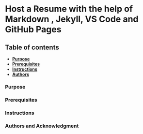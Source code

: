# Host a Resume with the help of Markdown , Jekyll, VS Code and GitHub Pages
## Table of contents
* [**Purpose**](https://github.com/meenalbhatia28/meenalbhatia28.github.io/blob/gh-pages/README.md#Purpose)
* [**Prerequisites**](https://github.com/meenalbhatia28/meenalbhatia28.github.io/blob/gh-pages/README.md#Prerequisites)
* [**Instructions**](https://github.com/meenalbhatia28/meenalbhatia28.github.io/blob/gh-pages/README.md#Instructions)
* [**Authors**](https://github.com/meenalbhatia28/meenalbhatia28.github.io/blob/gh-pages/README.md#Authors)

### Purpose
### Prerequisites
### Instructions
### Authors and Acknowledgment

